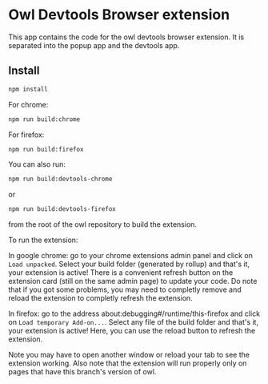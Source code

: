 # Owl Devtools Browser extension

This app contains the code for the owl devtools browser extension. 
It is separated into the popup app and the devtools app. 

## Install

```bash
npm install
```

For chrome:

```bash
npm run build:chrome
```

For firefox: 

```bash
npm run build:firefox
```

You can also run:
```bash
npm run build:devtools-chrome
```
or
```bash
npm run build:devtools-firefox
```
from the root of the owl repository to build the extension.

To run the extension:

In google chrome: go to your chrome extensions admin panel and click on `Load unpacked`.
Select your build folder (generated by rollup) and that's it, your extension is active! 
There is a convenient refresh button on the extension card (still on the same admin page) to update your code. 
Do note that if you got some problems, you may need to completly remove and reload the extension to completly refresh the extension.

In firefox: go to the address about:debugging#/runtime/this-firefox and click on `Load temporary Add-on...`.
Select any file of the build folder and that's it, your extension is active! 
Here, you can use the reload button to refresh the extension.

Note you may have to open another window or reload your tab to see the extension working.
Also note that the extension will run properly only on pages that have this branch's version of owl.

